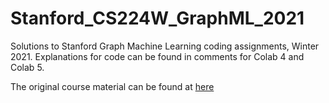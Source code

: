# Stanford_CS224W_GraphML_2021
Solutions to Stanford Graph Machine Learning coding assignments, Winter 2021. Explanations for code can be found in comments for Colab 4 and Colab 5.

The original course material can be found at [here](https://snap.stanford.edu/class/cs224w-2020/)
